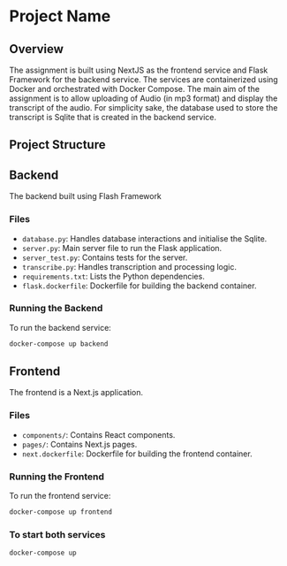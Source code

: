 
# Project Name

## Overview
The assignment is built using NextJS as the frontend service and Flask Framework for the backend service. The services are containerized using Docker and orchestrated with Docker Compose. The main aim of the assignment is to allow uploading of Audio (in mp3 format) and display the transcript of the audio. For simplicity sake, the database used to store the transcript is Sqlite that is created in the backend service. 

## Project Structure

## Backend
The backend built using Flash Framework

### Files
- `database.py`: Handles database interactions and initialise the Sqlite.
- `server.py`: Main server file to run the Flask application.
- `server_test.py`: Contains tests for the server.
- `transcribe.py`: Handles transcription and processing logic.
- `requirements.txt`: Lists the Python dependencies.
- `flask.dockerfile`: Dockerfile for building the backend container.

### Running the Backend
To run the backend service:
```sh
docker-compose up backend
```

## Frontend
The frontend is a Next.js application.

### Files
- `components/`: Contains React components.
- `pages/`: Contains Next.js pages.
- `next.dockerfile`: Dockerfile for building the frontend container.

### Running the Frontend
To run the frontend service:
```sh
docker-compose up frontend
```

### To start both services
```sh
docker-compose up
```

